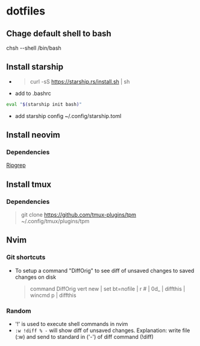 # dotfiles

## Chage default shell to bash
chsh --shell /bin/bash <your-username>

## Install starship
* > curl -sS https://starship.rs/install.sh | sh
* add to .bashrc 
```sh
eval "$(starship init bash)"
```
* add starship config ~/.config/starship.toml

## Install neovim
### Dependencies
[Ripgrep](https://github.com/BurntSushi/ripgrep)

## Install tmux
### Dependencies
> git clone https://github.com/tmux-plugins/tpm ~/.config/tmux/plugins/tpm


## Nvim
### Git shortcuts
* To setup a command "DiffOrig" to see diff of unsaved changes to saved changes on disk
    > command DiffOrig vert new | set bt=nofile | r # | 0d_ | diffthis | wincmd p | diffthis

### Random
* '!' is used to execute shell commands in nvim
* `:w !diff % -` will show diff of unsaved changes. Explanation: write file (:w) and send to standard in ('-') of diff command (!diff)
